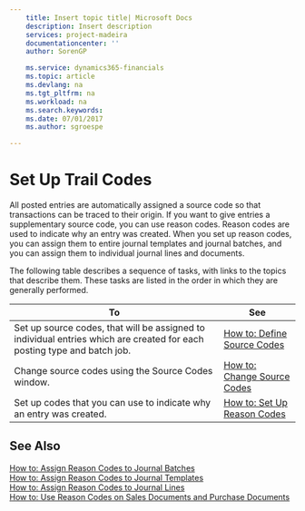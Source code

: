 ```yaml
---
    title: Insert topic title| Microsoft Docs
    description: Insert description
    services: project-madeira
    documentationcenter: ''
    author: SorenGP

    ms.service: dynamics365-financials
    ms.topic: article
    ms.devlang: na
    ms.tgt_pltfrm: na
    ms.workload: na
    ms.search.keywords:
    ms.date: 07/01/2017
    ms.author: sgroespe

---
```

# Set Up Trail Codes
All posted entries are automatically assigned a source code so that transactions can be traced to their origin. If you want to give entries a supplementary source code, you can use reason codes. Reason codes are used to indicate why an entry was created. When you set up reason codes, you can assign them to entire journal templates and journal batches, and you can assign them to individual journal lines and documents.  
  
 The following table describes a sequence of tasks, with links to the topics that describe them. These tasks are listed in the order in which they are generally performed.  
  
|**To**|**See**|  
|------------|-------------|  
|Set up source codes, that will be assigned to individual entries which are created for each posting type and batch job.|[How to: Define Source Codes](../how-to-define-source-codes.md)|  
|Change source codes using the Source Codes window.|[How to: Change Source Codes](../how-to-change-source-codes.md)|  
|Set up codes that you can use to indicate why an entry was created.|[How to: Set Up Reason Codes](../how-to-set-up-reason-codes.md)|  
  
## See Also  
 [How to: Assign Reason Codes to Journal Batches](../how-to-assign-reason-codes-to-journal-batches.md)   
 [How to: Assign Reason Codes to Journal Templates](../how-to-assign-reason-codes-to-journal-templates.md)   
 [How to: Assign Reason Codes to Journal Lines](../how-to-assign-reason-codes-to-journal-lines.md)   
 [How to: Use Reason Codes on Sales Documents and Purchase Documents](../how-to-use-reason-codes-on-sales-documents-and-purchase-documents.md)